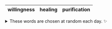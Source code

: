 <!-- word_basket start -->
| willingness | healing | purification |
| :---------: | :-----: | :----------: |

<details>
  <summary>These words are chosen at random each day. ✨</summary>
  Take a look inside this repo to see how that works.
</details>
<!-- word_basket end -->
